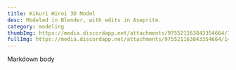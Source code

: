 ```yaml
---
title: Kikuri Hiroi 3D Model
desc: Modeled in Blender, with edits in Aseprite.
category: modeling
thumbImg: https://media.discordapp.net/attachments/975521163843354664/1408277897545781308/image.png?ex=68a9287f&is=68a7d6ff&hm=f421ddaed7d8c342a9ef499a393843730eeaca6dd31427103f07d8ef6bc66775&=&format=webp&quality=lossless&width=1733&height=1765
fullImg: https://media.discordapp.net/attachments/975521163843354664/1407387719516291123/kikuri_face2.png?ex=68a88e74&is=68a73cf4&hm=eb707ec61d5d3548c72859f519d139f42b52f148e68a20004a192dec9d63bc14&=&format=webp&quality=lossless&width=1455&height=2100
---
```

Markdown body